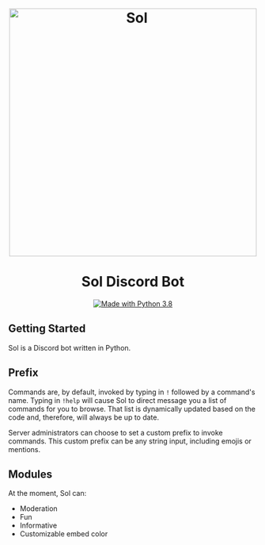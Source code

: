 <h1 align="center">
<a href="https://github.com/I-Atlas/Sol"><img src="https://imgur.com/fhaWUrE.png" width="500" alt="Sol"></a>
<br>
<br>
Sol Discord Bot
</h1>

<p align="center">
<a href="https://www.python.org/downloads/"><img src="https://img.shields.io/badge/Made%20With-Python%203.8-blue.svg?style=for-the-badge" alt="Made with Python 3.8"></a>
</p>


## Getting Started
Sol is a Discord bot written in Python.

## Prefix
Commands are, by default, invoked by typing in `!` followed by a command's name. Typing in `!help` will cause Sol to direct message you a list of commands for you to browse. That list is dynamically updated based on the code and, therefore, will always be up to date.

Server administrators can choose to set a custom prefix to invoke commands. This custom prefix can be any string input, including emojis or mentions.

## Modules
At the moment, Sol can:
* Moderation
* Fun
* Informative
* Customizable embed color
